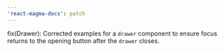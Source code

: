 ```yaml
---
'react-magma-docs': patch
---
```


fix(Drawer): Corrected examples for a `drawer` component to ensure focus returns to the opening button after the `drawer` closes.

